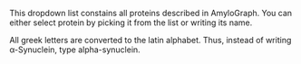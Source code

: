 This dropdown list constains all proteins described in AmyloGraph. You can either select protein by picking it from the list or writing its name.

All greek letters are converted to the latin alphabet. Thus, instead of writing α-Synuclein, type alpha-synuclein.
